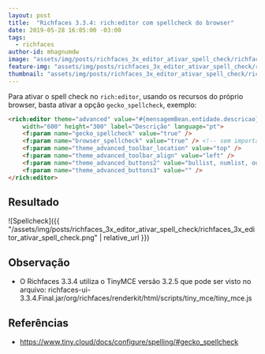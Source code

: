 ```yaml
---
layout: post
title:  "Richfaces 3.3.4: rich:editor com spellcheck do browser"
date: 2019-05-28 16:05:00 -03:00
tags:
  - richfaces
author-id: mhagnumdw
image: "assets/img/posts/richfaces_3x_editor_ativar_spell_check/richfaces_logo.jpeg"
feature-img: "assets/img/posts/richfaces_3x_editor_ativar_spell_check/richfaces_logo.jpeg"
thumbnail: "assets/img/posts/richfaces_3x_editor_ativar_spell_check/richfaces_logo.jpeg"
---
```


Para ativar o spell check no `rich:editor`, usando os recursos do próprio browser, basta ativar a opção `gecko_spellcheck`, exemplo:

<!--more-->

```html
<rich:editor theme="advanced" value="#{mensagemBean.entidade.descricao}" required="true" viewMode="visual"
    width="600" height="300" label="Descrição" language="pt">
    <f:param name="gecko_spellcheck" value="true" />
    <f:param name="browser_spellcheck" value="true" /> <!-- sem importância para essa versão -->
    <f:param name="theme_advanced_toolbar_location" value="top" />
    <f:param name="theme_advanced_toolbar_align" value="left" />
    <f:param name="theme_advanced_buttons2" value="bullist, numlist, outdent, indent, undo, redo, spellchecker" />
    <f:param name="theme_advanced_buttons3" value="" />
</rich:editor>
```

## Resultado

![Spellcheck]({{ "/assets/img/posts/richfaces_3x_editor_ativar_spell_check/richfaces_3x_editor_ativar_spell_check.png" | relative_url }})

## Observação

- O Richfaces 3.3.4 utiliza o TinyMCE versão 3.2.5 que pode ser visto no arquivo:
richfaces-ui-3.3.4.Final.jar/org/richfaces/renderkit/html/scripts/tiny_mce/tiny_mce.js

## Referências

- <https://www.tiny.cloud/docs/configure/spelling/#gecko_spellcheck>
